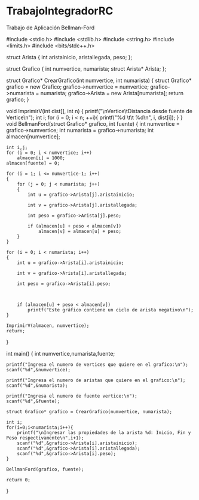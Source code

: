 # TrabajoIntegradorRC
Trabajo de Aplicación Bellman-Ford

#include <stdio.h>
#include <stdlib.h>
#include <string.h>
#include <limits.h>
#include <bits/stdc++.h>

struct Arista
{
    int aristainicio, aristallegada, peso;
};

struct Grafico {
    int numvertice, numarista;
    struct Arista* Arista;
};

struct Grafico* CrearGrafico(int numvertice, int numarista)
{
    struct Grafico* grafico = new Grafico;
    grafico->numvertice = numvertice;
    grafico->numarista = numarista;
    grafico->Arista = new Arista[numarista];
    return grafico;
}

void ImprimirV(int dist[], int n)
{
    printf("\nVertice\tDistancia desde fuente de Vertice\n");
    int i;
    for (i = 0; i < n; ++i){
		printf("%d \t\t %d\n", i, dist[i]);
	}
}
void BellmanFord(struct Grafico* grafico, int fuente)
{
    int numvertice = grafico->numvertice;
    int numarista = grafico->numarista;
    int almacen[numvertice];

    int i,j;
    for (i = 0; i < numvertice; i++)
        almacen[i] = 1000;
    almacen[fuente] = 0;

    for (i = 1; i <= numvertice-1; i++)
    {
        for (j = 0; j < numarista; j++)
        {
            int u = grafico->Arista[j].aristainicio;

            int v = grafico->Arista[j].aristallegada;

            int peso = grafico->Arista[j].peso;

            if (almacen[u] + peso < almacen[v])
                almacen[v] = almacen[u] + peso;
        }
    }

    for (i = 0; i < numarista; i++)
    {
        int u = grafico->Arista[i].aristainicio;

        int v = grafico->Arista[i].aristallegada;

        int peso = grafico->Arista[i].peso;



        if (almacen[u] + peso < almacen[v])
            printf("Este gráfico contiene un ciclo de arista negativo\n");
    }

    ImprimirV(almacen, numvertice);
    return;
}

int main()
{
    int numvertice,numarista,fuente;  

	printf("Ingresa el numero de vertices que quiere en el grafico:\n");
    scanf("%d",&numvertice);

	printf("Ingresa el numero de aristas que quiere en el grafico:\n");
    scanf("%d",&numarista);

	printf("Ingresa el numero de fuente vertice:\n");
	scanf("%d",&fuente);

    struct Grafico* grafico = CrearGrafico(numvertice, numarista);

    int i;
    for(i=0;i<numarista;i++){
        printf("\nIngresar las propiedades de la arista %d: Inicio, Fin y Peso respectivamente\n",i+1);
        scanf("%d",&grafico->Arista[i].aristainicio);
        scanf("%d",&grafico->Arista[i].aristallegada);
        scanf("%d",&grafico->Arista[i].peso);
    }

    BellmanFord(grafico, fuente);

    return 0;
}


